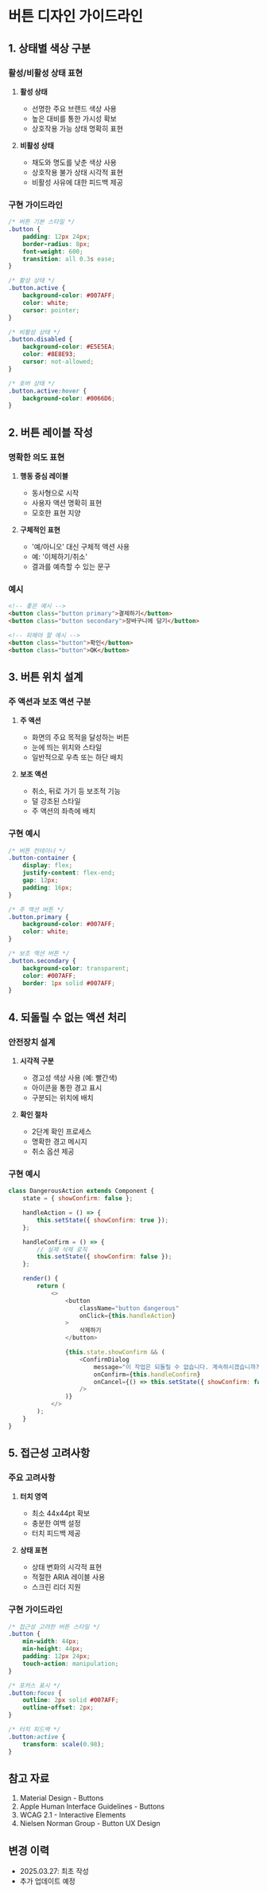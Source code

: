 # 버튼 디자인 가이드라인

## 1. 상태별 색상 구분

### 활성/비활성 상태 표현
1. **활성 상태**
   - 선명한 주요 브랜드 색상 사용
   - 높은 대비를 통한 가시성 확보
   - 상호작용 가능 상태 명확히 표현

2. **비활성 상태**
   - 채도와 명도를 낮춘 색상 사용
   - 상호작용 불가 상태 시각적 표현
   - 비활성 사유에 대한 피드백 제공

### 구현 가이드라인
```css
/* 버튼 기본 스타일 */
.button {
    padding: 12px 24px;
    border-radius: 8px;
    font-weight: 600;
    transition: all 0.3s ease;
}

/* 활성 상태 */
.button.active {
    background-color: #007AFF;
    color: white;
    cursor: pointer;
}

/* 비활성 상태 */
.button.disabled {
    background-color: #E5E5EA;
    color: #8E8E93;
    cursor: not-allowed;
}

/* 호버 상태 */
.button.active:hover {
    background-color: #0066D6;
}
```

## 2. 버튼 레이블 작성

### 명확한 의도 표현
1. **행동 중심 레이블**
   - 동사형으로 시작
   - 사용자 액션 명확히 표현
   - 모호한 표현 지양

2. **구체적인 표현**
   - '예/아니오' 대신 구체적 액션 사용
   - 예: '이체하기/취소' 
   - 결과를 예측할 수 있는 문구

### 예시
```html
<!-- 좋은 예시 -->
<button class="button primary">결제하기</button>
<button class="button secondary">장바구니에 담기</button>

<!-- 피해야 할 예시 -->
<button class="button">확인</button>
<button class="button">OK</button>
```

## 3. 버튼 위치 설계

### 주 액션과 보조 액션 구분
1. **주 액션**
   - 화면의 주요 목적을 달성하는 버튼
   - 눈에 띄는 위치와 스타일
   - 일반적으로 우측 또는 하단 배치

2. **보조 액션**
   - 취소, 뒤로 가기 등 보조적 기능
   - 덜 강조된 스타일
   - 주 액션의 좌측에 배치

### 구현 예시
```css
/* 버튼 컨테이너 */
.button-container {
    display: flex;
    justify-content: flex-end;
    gap: 12px;
    padding: 16px;
}

/* 주 액션 버튼 */
.button.primary {
    background-color: #007AFF;
    color: white;
}

/* 보조 액션 버튼 */
.button.secondary {
    background-color: transparent;
    color: #007AFF;
    border: 1px solid #007AFF;
}
```

## 4. 되돌릴 수 없는 액션 처리

### 안전장치 설계
1. **시각적 구분**
   - 경고성 색상 사용 (예: 빨간색)
   - 아이콘을 통한 경고 표시
   - 구분되는 위치에 배치

2. **확인 절차**
   - 2단계 확인 프로세스
   - 명확한 경고 메시지
   - 취소 옵션 제공

### 구현 예시
```javascript
class DangerousAction extends Component {
    state = { showConfirm: false };

    handleAction = () => {
        this.setState({ showConfirm: true });
    };

    handleConfirm = () => {
        // 실제 삭제 로직
        this.setState({ showConfirm: false });
    };

    render() {
        return (
            <>
                <button 
                    className="button dangerous"
                    onClick={this.handleAction}
                >
                    삭제하기
                </button>

                {this.state.showConfirm && (
                    <ConfirmDialog
                        message="이 작업은 되돌릴 수 없습니다. 계속하시겠습니까?"
                        onConfirm={this.handleConfirm}
                        onCancel={() => this.setState({ showConfirm: false })}
                    />
                )}
            </>
        );
    }
}
```

## 5. 접근성 고려사항

### 주요 고려사항
1. **터치 영역**
   - 최소 44x44pt 확보
   - 충분한 여백 설정
   - 터치 피드백 제공

2. **상태 표현**
   - 상태 변화의 시각적 표현
   - 적절한 ARIA 레이블 사용
   - 스크린 리더 지원

### 구현 가이드라인
```css
/* 접근성 고려한 버튼 스타일 */
.button {
    min-width: 44px;
    min-height: 44px;
    padding: 12px 24px;
    touch-action: manipulation;
}

/* 포커스 표시 */
.button:focus {
    outline: 2px solid #007AFF;
    outline-offset: 2px;
}

/* 터치 피드백 */
.button:active {
    transform: scale(0.98);
}
```

## 참고 자료
1. Material Design - Buttons
2. Apple Human Interface Guidelines - Buttons
3. WCAG 2.1 - Interactive Elements
4. Nielsen Norman Group - Button UX Design

## 변경 이력
- 2025.03.27: 최초 작성
- 추가 업데이트 예정